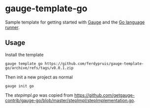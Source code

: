 # gauge-template-go

Sample template for getting started with [Gauge](https://github.com/getgauge/gauge) and the [Go language runner](https://github.com/getgauge-contrib/gauge-go).

## Usage
Install the template
```
gauge template go https://github.com/ferdypruis/gauge-template-go/archive/refs/tags/v0.0.1.zip
```

Then init a new project as normal
```
gauge init go
```

The _stepimpl.go_ was copied from https://github.com/getgauge-contrib/gauge-go/blob/master/stepImpl/stepImplementation.go.
